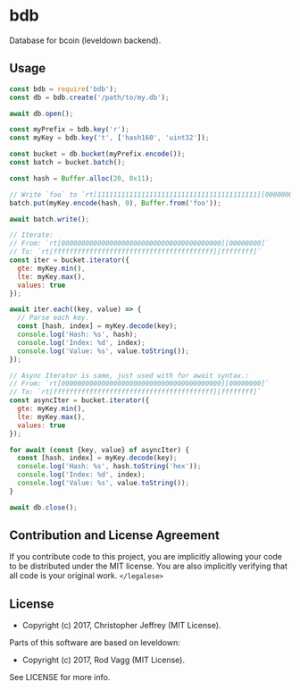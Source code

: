 # bdb

Database for bcoin (leveldown backend).

## Usage

```javascript
const bdb = require('bdb');
const db = bdb.create('/path/to/my.db');

await db.open();

const myPrefix = bdb.key('r');
const myKey = bdb.key('t', ['hash160', 'uint32']);

const bucket = db.bucket(myPrefix.encode());
const batch = bucket.batch();

const hash = Buffer.alloc(20, 0x11);

// Write `foo` to `rt[1111111111111111111111111111111111111111][00000000]`.
batch.put(myKey.encode(hash, 0), Buffer.from('foo'));

await batch.write();

// Iterate:
// From: `rt[0000000000000000000000000000000000000000][00000000]`
// To: `rt[ffffffffffffffffffffffffffffffffffffffff][ffffffff]`
const iter = bucket.iterator({
  gte: myKey.min(),
  lte: myKey.max(),
  values: true
});

await iter.each((key, value) => {
  // Parse each key.
  const [hash, index] = myKey.decode(key);
  console.log('Hash: %s', hash);
  console.log('Index: %d', index);
  console.log('Value: %s', value.toString());
});

// Async Iterator is same, just used with for await syntax.:
// From: `rt[0000000000000000000000000000000000000000][00000000]`
// To: `rt[ffffffffffffffffffffffffffffffffffffffff][ffffffff]`
const asyncIter = bucket.iterator({
  gte: myKey.min(),
  lte: myKey.max(),
  values: true
});

for await (const {key, value} of asyncIter) {
  const [hash, index] = myKey.decode(key);
  console.log('Hash: %s', hash.toString('hex'));
  console.log('Index: %d', index);
  console.log('Value: %s', value.toString());
}

await db.close();
```

## Contribution and License Agreement

If you contribute code to this project, you are implicitly allowing your code
to be distributed under the MIT license. You are also implicitly verifying that
all code is your original work. `</legalese>`

## License

- Copyright (c) 2017, Christopher Jeffrey (MIT License).

Parts of this software are based on leveldown:

- Copyright (c) 2017, Rod Vagg (MIT License).

See LICENSE for more info.
